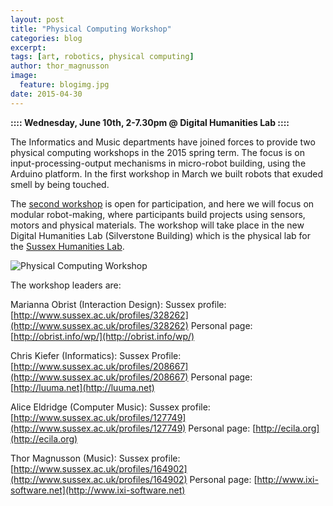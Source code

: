 ```yaml
---
layout: post
title: "Physical Computing Workshop"
categories: blog
excerpt:
tags: [art, robotics, physical computing]
author: thor_magnusson
image:
  feature: blogimg.jpg
date: 2015-04-30
---
```


**:::: Wednesday, June 10th, 2-7.30pm @ Digital Humanities Lab ::::**

The Informatics and Music departments have joined forces to provide two physical computing workshops in the 2015 spring term. The focus is on input-processing-output mechanisms in micro-robot building, using the Arduino platform. In the first workshop in March we built robots that exuded smell by being touched.

The [second workshop](https://docs.google.com/forms/d/1SC4OTupU8Yb7iRCiwDYoSQ8sxwVUQBH6gw2XiU1PdGU/viewform) is open for participation, and here we will focus on modular robot-making, where participants build projects using sensors, motors and physical materials. The workshop will take place in the new Digital Humanities Lab (Silverstone Building) which is the physical lab for the [Sussex Humanities Lab](https://humslab.wordpress.com/).


![Physical Computing Workshop]( {{site.url}}/images/physical_computing.jpeg)

The workshop leaders are:

Marianna Obrist (Interaction Design):
Sussex profile: [http://www.sussex.ac.uk/profiles/328262](http://www.sussex.ac.uk/profiles/328262)
Personal page: [http://obrist.info/wp/](http://obrist.info/wp/)

Chris Kiefer (Informatics): 
Sussex Profile: [http://www.sussex.ac.uk/profiles/208667](http://www.sussex.ac.uk/profiles/208667)
Personal page: [http://luuma.net](http://luuma.net)

Alice Eldridge (Computer Music): 
Sussex profile: [http://www.sussex.ac.uk/profiles/127749](http://www.sussex.ac.uk/profiles/127749)
Personal page: [http://ecila.org](http://ecila.org)

Thor Magnusson (Music): 
Sussex profile: [http://www.sussex.ac.uk/profiles/164902](http://www.sussex.ac.uk/profiles/164902)
Personal page: [http://www.ixi-software.net](http://www.ixi-software.net)
